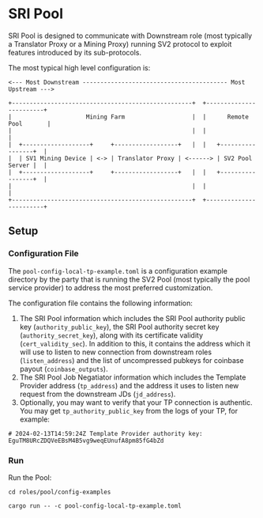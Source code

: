 # SRI Pool
SRI Pool is designed to communicate with Downstream role (most typically a Translator Proxy or a Mining Proxy) running SV2 protocol to exploit features introduced by its sub-protocols.

The most typical high level configuration is:

```
<--- Most Downstream ----------------------------------------- Most Upstream --->

+---------------------------------------------------+  +------------------------+
|                     Mining Farm                   |  |      Remote Pool       |
|                                                   |  |                        |
|  +-------------------+     +------------------+   |  |   +-----------------+  |
|  | SV1 Mining Device | <-> | Translator Proxy | <------> | SV2 Pool Server |  |
|  +-------------------+     +------------------+   |  |   +-----------------+  |
|                                                   |  |                        |
+---------------------------------------------------+  +------------------------+

```

## Setup
### Configuration File
The `pool-config-local-tp-example.toml` is a configuration example directory by the party that is running the SV2 Pool (most
typically the pool service provider) to address the most preferred customization.

The configuration file contains the following information:

1. The SRI Pool information which includes the SRI Pool authority public key 
   (`authority_public_key`), the SRI Pool authority secret key (`authority_secret_key`), along with its certificate validity (`cert_validity_sec`). In addition to this, it contains the address which it will use to listen to new connection from downstream roles (`listen_address`) and the list of uncompressed pubkeys for coinbase payout (`coinbase_outputs`).
2. The SRI Pool Job Negatiator information which includes the Template Provider address (`tp_address`) and the address it uses to listen new request from the downstream JDs (`jd_address`).
3. Optionally, you may want to verify that your TP connection is authentic. You may get `tp_authority_public_key` from the logs of your TP, for example:
```
# 2024-02-13T14:59:24Z Template Provider authority key: EguTM8URcZDQVeEBsM4B5vg9weqEUnufA8pm85fG4bZd
```

### Run

Run the Pool:

   ```
  cd roles/pool/config-examples
   ```
   ```
   cargo run -- -c pool-config-local-tp-example.toml
   ```